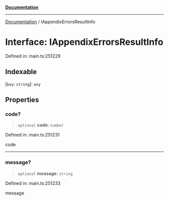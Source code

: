 [**Documentation**](../README.md)

***

[Documentation](../README.md) / IAppendixErrorsResultInfo

# Interface: IAppendixErrorsResultInfo

Defined in: main.ts:251229

## Indexable

\[`key`: `string`\]: `any`

## Properties

### code?

> `optional` **code**: `number`

Defined in: main.ts:251231

code

***

### message?

> `optional` **message**: `string`

Defined in: main.ts:251233

message

